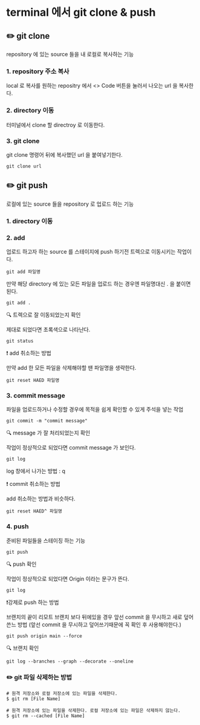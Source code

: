 # terminal 에서 git clone & push

## ✏️ git clone

repository 에 있는 source 들을 내 로컬로 복사하는 기능

### 1. repository 주소 복사

local 로 복사를 원하는 repositry 에서 <> Code 버튼을 눌러서 나오는 url 을 복사한다.

### 2. directory 이동

터미널에서 clone 할 directroy 로 이동한다.

### 3. git clone

git clone 명령어 뒤에 복사했던 url 을 붙여넣기한다.

```
git clone url
```

## ✏️ git push

로컬에 있는 source 들을 repository 로 업로드 하는 기능

### 1. directory 이동

### 2. add

업로드 하고자 하는 source 를 스테이지에 push 하기전 트렉으로 이동시키는 작업이다.

```
git add 파일명
```

만약 해당 directory 에 있는 모든 파일을 업로드 하는 경우엔 파일명대신 . 을 붙이면 된다.

```
git add .
```

🔍 트렉으로 잘 이동되었는지 확인

제대로 되었다면 초록색으로 나타난다.

```
git status
```

❗️ add 취소하는 방법

만약 add 한 모든 파일을 삭제해야할 땐 파일명을 생략한다.

```
git reset HAED 파일명
```

### 3. commit message

파일을 업로드하거나 수정할 경우에 목적을 쉽게 확인할 수 있게 주석을 넣는 작업

```
git commit -m "commit message"
```

🔍 message 가 잘 처리되었는지 확인

작업이 정상적으로 되었다면 commit message 가 보인다.

```
git log
```

log 창에서 나가는 방법 : q

❗️ commit 취소하는 방법

add 취소하는 방법과 비슷하다.

```
git reset HAED^ 파일명
```

### 4. push

준비된 파일들을 스테이징 하는 기능

```
git push
```

🔍 push 확인

작업이 정상적으로 되었다면 Origin 이라는 문구가 뜬다.

```
git log
```

❗️강제로 push 하는 방법

브랜치의 끝이 리모트 브랜치 보다 뒤에있을 경우 앞선 commit 을 무시하고 새로 덮어쓴느 방법 (앞선 commit 을 무시하고 덮어쓰기때문에 꼭 확인 후 사용해야한다.)

```
git push origin main --force
```

🔍 브랜치 확인

```
git log --branches --graph --decorate --oneline
```

### ✏️ git 파일 삭제하는 방법

```
# 원격 저장소와 로컬 저장소에 있는 파일을 삭제한다.
$ git rm [File Name]
 
# 원격 저장소에 있는 파일을 삭제한다. 로컬 저장소에 있는 파일은 삭제하지 않는다.
$ git rm --cached [File Name]
```